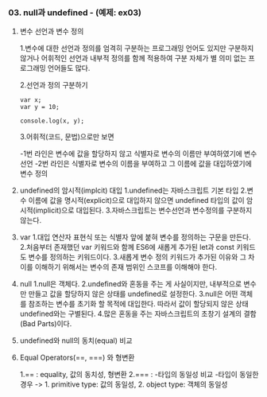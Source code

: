 ### 03. null과 undefined - (예제: ex03)

01. 변수 선언과 변수 정의

	1.변수에 대한 선언과 정의를 엄격히 구분하는 프로그래밍 언어도 있지만 구분하지 않거나 어휘적인 선언과 내부적 정의를 함께 적용하여 		구분 	자체가 별 의미 없는 프로그래밍 언어들도 많다.
	
	2.선언과 정의 구분하기
	
		var x;
		var y = 10;
		
		console.log(x, y);
	3.어휘적(코드, 문법)으로만 보면
	
	-1번 라인은 변수에 값을 할당하지 않고 식별자로 변수의 이름만 부여하였기에 변수 선언
	-2번 라인은 식별자로 변수의 이름을 부여하고 그 이름에 값을 대입하였기에 변수 정의

02. undefined의 암시적(implcit) 대입
	1.undefined는 자바스크립트 기본 타입
	2.변수 이름에 값을 명시적(explicit)으로 대입하지 않으면 undefined 타입의 값이 암시적(implicit)으로 대입된다.
	3.자바스크립트는 변수선언과 변수정의를 구분하지 않는다.

03. var
	1.대입 연산자 표현식 또는 식별자 앞에 붙혀 변수를 정의하는 구문을 만든다.
	2.처음부터 존재했던 var 키워드와 함께 ES6에 새롭게 추가된 let과 const 키워드도 변수를 정의하는 키워드이다.
	3.새롭게 변수 정의 키워드가 추가된 이유와 그 차이를 이해하기 위해서는 변수의 존재 범위인 스코프를 이해해야 한다.

04. null
	1.null은 객체다.
	2.undefined와 혼동을 주는 게 사실이지만, 내부적으로 변수만 만들고 값을 할당하지 않은 상태를 undefined로 설정한다.
	3.null은 어떤 객체를 참조하는 변수를 초기화 할 목적에 대입한다. 따라서 값이 할당되지 않은 상태 undefined와는 구별된다.
	4.많은 혼동을 주는 자바스크립트의 초창기 설계의 결함(Bad Parts)이다.

05. undefined와 null의 동치(equal) 비교
06. Equal Operators(==, ===) 와 형변환

	1.== : equality, 값의 동치성, 형변환
	2.=== :
		-타입의 동일성 비교
		-타입이 동일한 경우 -> 1. primitive type: 값의 동일성, 2. object type: 객체의 동일성